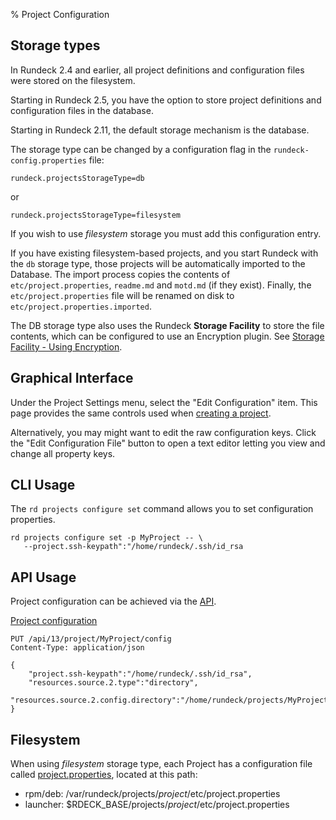 % Project Configuration

## Storage types

In Rundeck 2.4 and earlier, all project definitions and configuration files were stored
on the filesystem.

Starting in Rundeck 2.5, you have the option to store project definitions and
configuration files in the database.

Starting in Rundeck 2.11, the default storage mechanism is the database.

The storage type can be changed by a configuration flag in the `rundeck-config.properties` file:

    rundeck.projectsStorageType=db

or

    rundeck.projectsStorageType=filesystem

If you wish to use *filesystem* storage you must add this configuration entry.

If you have existing filesystem-based projects, and you start Rundeck
with the `db` storage type, those projects will be automatically imported to the Database.
The import process copies the contents of `etc/project.properties`, `readme.md` and `motd.md` (if they exist).
Finally, the `etc/project.properties` file will be renamed on disk to `etc/project.properties.imported`.

The DB storage type also uses the Rundeck **Storage Facility** to store the file contents, which can be
configured to use an Encryption plugin.  See [Storage Facility - Using Encryption](storage-facility.html#using-encryption).

## Graphical Interface

Under the Project Settings menu, select the "Edit Configuration" item. 
This page provides the same controls used when [creating a project](project-create.html).

Alternatively, you may might want to edit the raw configuration keys. 
Click the "Edit Configuration File" button to open a text editor letting you view and
change all property keys.

## CLI Usage

The `rd projects configure set` command allows you to set configuration properties.

~~~~~~~~~~~~~~~~~~~~~~~~~~~~~~~~~~~~~~~~~~~~~~~~~ {.bash}
rd projects configure set -p MyProject -- \
   --project.ssh-keypath":"/home/rundeck/.ssh/id_rsa
~~~~~~~~~~~~~~~~~~~~~~~~~~~~~~~~~~~~~~~~~~~~~~~~~


## API Usage

Project configuration can be achieved via the [API](../../api/index.html).

[Project configuration](../../api/index.html#project-configuration)

    PUT /api/13/project/MyProject/config
    Content-Type: application/json

    {
        "project.ssh-keypath":"/home/rundeck/.ssh/id_rsa",
        "resources.source.2.type":"directory",
        "resources.source.2.config.directory":"/home/rundeck/projects/MyProject/resources.d"
    }

## Filesystem

When using *filesystem* storage type, each Project has a configuration file called
[project.properties](configuration-file-reference.html#project.properties),
located at this path:

* rpm/deb: /var/rundeck/projects/_project_/etc/project.properties
* launcher: $RDECK_BASE/projects/_project_/etc/project.properties



